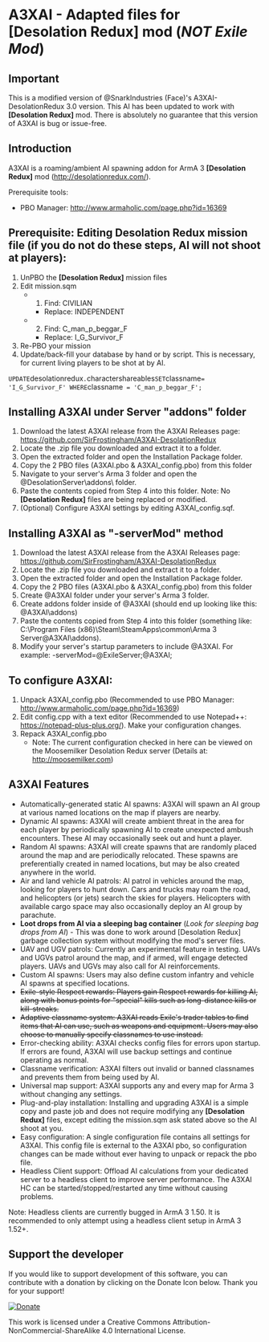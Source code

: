 A3XAI - Adapted files for **[Desolation Redux]** mod (*NOT Exile Mod*)
=====

Important
---
This is a modified version of @SnarkIndustries (Face)'s A3XAI-DesolationRedux 3.0 version. This AI has been updated to work with **[Desolation Redux]** mod. There is absolutely no guarantee that this version of A3XAI is bug or issue-free.

Introduction
---
A3XAI is a roaming/ambient AI spawning addon for ArmA 3 **[Desolation Redux]** mod (http://desolationredux.com/).

Prerequisite tools:
* PBO Manager: http://www.armaholic.com/page.php?id=16369

Prerequisite: Editing Desolation Redux mission file (if you do not do these steps, AI will not shoot at players):
---
1. UnPBO the **[Desolation Redux]** mission files
2. Edit mission.sqm
	- 1. Find: CIVILIAN
		- Replace: INDEPENDENT
	- 2. Find: C_man_p_beggar_F
		- Replace: I_G_Survivor_F
3. Re-PBO your mission
4. Update/back-fill your database by hand or by script. This is necessary, for current living players to be shot at by AI.

`UPDATE`desolationredux`.`charactershareables` SET `classname` = 'I_G_Survivor_F' WHERE `classname` = 'C_man_p_beggar_F';​`

Installing A3XAI under Server "addons" folder
---
1. Download the latest A3XAI release from the A3XAI Releases page: https://github.com/SirFrostingham/A3XAI-DesolationRedux
2. Locate the .zip file you downloaded and extract it to a folder.
3. Open the extracted folder and open the Installation Package folder. 
4. Copy the 2 PBO files (A3XAI.pbo & A3XAI_config.pbo) from this folder
5. Navigate to your server's Arma 3 folder and open the @DesolationServer\addons\ folder.
6. Paste the contents copied from Step 4 into this folder. Note: No **[Desolation Redux]** files are being replaced or modified.
7. (Optional) Configure A3XAI settings by editing A3XAI_config.sqf.

Installing A3XAI as "-serverMod" method
---
1. Download the latest A3XAI release from the A3XAI Releases page: https://github.com/SirFrostingham/A3XAI-DesolationRedux
2. Locate the .zip file you downloaded and extract it to a folder.
3. Open the extracted folder and open the Installation Package folder. 
4. Copy the 2 PBO files (A3XAI.pbo & A3XAI_config.pbo) from this folder
5. Create @A3XAI folder under your server's Arma 3 folder.
6. Create addons folder inside of @A3XAI (should end up looking like this: @A3XAI\addons)
7. Paste the contents copied from Step 4 into this folder (something like: C:\Program Files (x86)\Steam\SteamApps\common\Arma 3 Server\@A3XAI\addons).
8. Modify your server's startup parameters to include @A3XAI. For example: -serverMod=@ExileServer;@A3XAI;

To configure A3XAI:
---
1. Unpack A3XAI_config.pbo (Recommended to use PBO Manager: http://www.armaholic.com/page.php?id=16369)
2. Edit config.cpp with a text editor (Recommended to use Notepad++: https://notepad-plus-plus.org/). Make your configuration changes.
3. Repack A3XAI_config.pbo
	- Note: The current configuration checked in here can be viewed on the Moosemilker Desolation Redux server (Details at: http://moosemilker.com)

A3XAI Features
---
* Automatically-generated static AI spawns: A3XAI will spawn an AI group at various named locations on the map if players are nearby.
* Dynamic AI spawns: A3XAI will create ambient threat in the area for each player by periodically spawning AI to create unexpected ambush encounters. These AI may occasionally seek out and hunt a player.
* Random AI spawns: A3XAI will create spawns that are randomly placed around the map and are periodically relocated. These spawns are preferentially created in named locations, but may be also created anywhere in the world.
* Air and land vehicle AI patrols: AI patrol in vehicles around the map, looking for players to hunt down. Cars and trucks may roam the road, and helicopters (or jets) search the skies for players. Helicopters with available cargo space may also occasionally deploy an AI group by parachute.
* **Loot drops from AI via a sleeping bag container** (*Look for sleeping bag drops from AI*) - This was done to work around [Desolation Redux] garbage collection system without modifying the mod's server files.
* UAV and UGV patrols: Currently an experimental feature in testing. UAVs and UGVs patrol around the map, and if armed, will engage detected players. UAVs and UGVs may also call for AI reinforcements.
* Custom AI spawns: Users may also define custom infantry and vehicle AI spawns at specified locations.
* ~~Exile-style Respect rewards: Players gain Respect rewards for killing AI, along with bonus points for "special" kills such as long-distance kills or kill-streaks.~~
* ~~Adaptive classname system: A3XAI reads Exile's trader tables to find items that AI can use, such as weapons and equipment. Users may also choose to manually specify classnames to use instead.~~
* Error-checking ability: A3XAI checks config files for errors upon startup. If errors are found, A3XAI will use backup settings and continue operating as normal.
* Classname verification: A3XAI filters out invalid or banned classnames and prevents them from being used by AI.
* Universal map support: A3XAI supports any and every map for Arma 3 without changing any settings.
* Plug-and-play installation: Installing and upgrading A3XAI is a simple copy and paste job and does not require modifying any **[Desolation Redux]** files, except editing the mission.sqm ask stated above so the AI shoot at you.
* Easy configuration: A single configuration file contains all settings for A3XAI. This config file is external to the A3XAI pbo, so configuration changes can be made without ever having to unpack or repack the pbo file.
* Headless Client support: Offload AI calculations from your dedicated server to a headless client to improve server performance. The A3XAI HC can be started/stopped/restarted any time without causing problems.

Note: Headless clients are currently bugged in ArmA 3 1.50. It is recommended to only attempt using a headless client setup in ArmA 3 1.52+.
	
Support the developer
---
If you would like to support development of this software, you can contribute with a donation by clicking on the Donate Icon below. Thank you for your support!

[![Donate](https://www.paypalobjects.com/en_US/i/btn/btn_donate_LG.gif)](https://www.paypal.com/cgi-bin/webscr?cmd=_s-xclick&hosted_button_id=PXV8MLB5KR5WG)

This work is licensed under a Creative Commons Attribution-NonCommercial-ShareAlike 4.0 International License.
